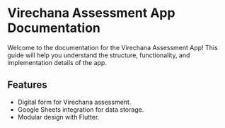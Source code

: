 # Virechana Assessment App Documentation

Welcome to the documentation for the Virechana Assessment App! This guide will help you understand the structure, functionality, and implementation details of the app.

## Features

- Digital form for Virechana assessment.
- Google Sheets integration for data storage.
- Modular design with Flutter.
